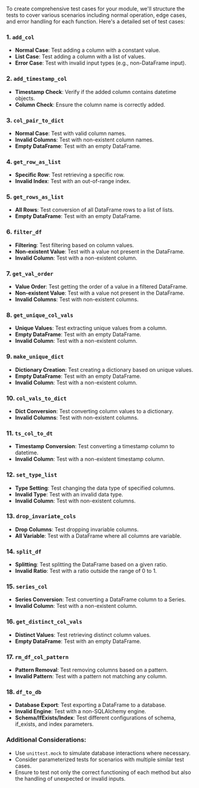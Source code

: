 To create comprehensive test cases for your module, we'll structure the tests to cover various scenarios including normal operation, edge cases, and error handling for each function. Here's a detailed set of test cases:

### 1. `add_col`

- **Normal Case**: Test adding a column with a constant value.
- **List Case**: Test adding a column with a list of values.
- **Error Case**: Test with invalid input types (e.g., non-DataFrame input).

### 2. `add_timestamp_col`

- **Timestamp Check**: Verify if the added column contains datetime objects.
- **Column Check**: Ensure the column name is correctly added.

### 3. `col_pair_to_dict`

- **Normal Case**: Test with valid column names.
- **Invalid Columns**: Test with non-existent column names.
- **Empty DataFrame**: Test with an empty DataFrame.

### 4. `get_row_as_list`

- **Specific Row**: Test retrieving a specific row.
- **Invalid Index**: Test with an out-of-range index.

### 5. `get_rows_as_list`

- **All Rows**: Test conversion of all DataFrame rows to a list of lists.
- **Empty DataFrame**: Test with an empty DataFrame.

### 6. `filter_df`

- **Filtering**: Test filtering based on column values.
- **Non-existent Value**: Test with a value not present in the DataFrame.
- **Invalid Column**: Test with a non-existent column.

### 7. `get_val_order`

- **Value Order**: Test getting the order of a value in a filtered DataFrame.
- **Non-existent Value**: Test with a value not present in the DataFrame.
- **Invalid Columns**: Test with non-existent columns.

### 8. `get_unique_col_vals`

- **Unique Values**: Test extracting unique values from a column.
- **Empty DataFrame**: Test with an empty DataFrame.
- **Invalid Column**: Test with a non-existent column.

### 9. `make_unique_dict`

- **Dictionary Creation**: Test creating a dictionary based on unique values.
- **Empty DataFrame**: Test with an empty DataFrame.
- **Invalid Column**: Test with a non-existent column.

### 10. `col_vals_to_dict`

- **Dict Conversion**: Test converting column values to a dictionary.
- **Invalid Columns**: Test with non-existent columns.

### 11. `ts_col_to_dt`

- **Timestamp Conversion**: Test converting a timestamp column to datetime.
- **Invalid Column**: Test with a non-existent timestamp column.

### 12. `set_type_list`

- **Type Setting**: Test changing the data type of specified columns.
- **Invalid Type**: Test with an invalid data type.
- **Invalid Column**: Test with non-existent columns.

### 13. `drop_invariate_cols`

- **Drop Columns**: Test dropping invariable columns.
- **All Variable**: Test with a DataFrame where all columns are variable.

### 14. `split_df`

- **Splitting**: Test splitting the DataFrame based on a given ratio.
- **Invalid Ratio**: Test with a ratio outside the range of 0 to 1.

### 15. `series_col`

- **Series Conversion**: Test converting a DataFrame column to a Series.
- **Invalid Column**: Test with a non-existent column.

### 16. `get_distinct_col_vals`

- **Distinct Values**: Test retrieving distinct column values.
- **Empty DataFrame**: Test with an empty DataFrame.

### 17. `rm_df_col_pattern`

- **Pattern Removal**: Test removing columns based on a pattern.
- **Invalid Pattern**: Test with a pattern not matching any column.

### 18. `df_to_db`

- **Database Export**: Test exporting a DataFrame to a database.
- **Invalid Engine**: Test with a non-SQLAlchemy engine.
- **Schema/IfExists/Index**: Test different configurations of schema, if_exists, and index parameters.

### Additional Considerations:

- Use `unittest.mock` to simulate database interactions where necessary.
- Consider parameterized tests for scenarios with multiple similar test cases.
- Ensure to test not only the correct functioning of each method but also the handling of unexpected or invalid inputs.

